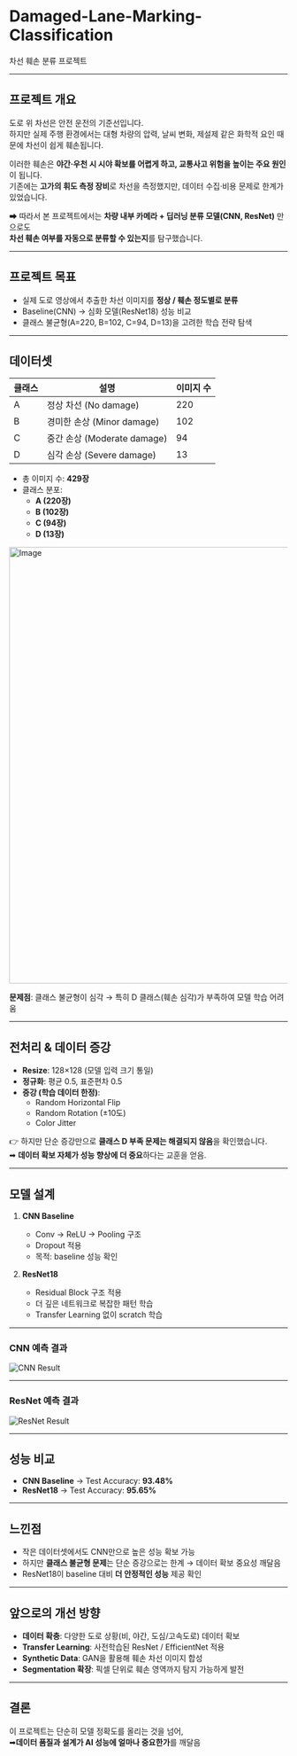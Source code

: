 # Damaged-Lane-Marking-Classification
차선 훼손 분류 프로젝트 

---

## 프로젝트 개요
도로 위 차선은 안전 운전의 기준선입니다.  
하지만 실제 주행 환경에서는 대형 차량의 압력, 날씨 변화, 제설제 같은 화학적 요인 때문에 차선이 쉽게 훼손됩니다.  

이러한 훼손은 **야간·우천 시 시야 확보를 어렵게 하고, 교통사고 위험을 높이는 주요 원인**이 됩니다.  
기존에는 **고가의 휘도 측정 장비**로 차선을 측정했지만, 데이터 수집·비용 문제로 한계가 있었습니다.  

➡ 따라서 본 프로젝트에서는 **차량 내부 카메라 + 딥러닝 분류 모델(CNN, ResNet)** 만으로도  
**차선 훼손 여부를 자동으로 분류할 수 있는지**를 탐구했습니다.  

---

## 프로젝트 목표
- 실제 도로 영상에서 추출한 차선 이미지를 **정상 / 훼손 정도별로 분류**
- Baseline(CNN) → 심화 모델(ResNet18) 성능 비교
- 클래스 불균형(A=220, B=102, C=94, D=13)을 고려한 학습 전략 탐색

---

## 데이터셋

| 클래스 | 설명 | 이미지 수 |
|--------|----------------------|---------|
| A | 정상 차선 (No damage) | 220 |
| B | 경미한 손상 (Minor damage) | 102 |
| C | 중간 손상 (Moderate damage) | 94 |
| D | 심각 손상 (Severe damage) | 13 |

- 총 이미지 수: **429장**
- 클래스 분포:
  - **A (220장)**
  - **B (102장)**
  - **C (94장)**
  - **D (13장)**
<img width="1150" height="788" alt="Image" src="https://github.com/user-attachments/assets/ac9c560f-9835-4e49-944e-4245acf9b453" />

 **문제점**: 클래스 불균형이 심각 → 특히 D 클래스(훼손 심각)가 부족하여 모델 학습 어려움

---

## 전처리 & 데이터 증강
- **Resize**: 128×128 (모델 입력 크기 통일)
- **정규화**: 평균 0.5, 표준편차 0.5
- **증강 (학습 데이터 한정)**:
  - Random Horizontal Flip
  - Random Rotation (±10도)
  - Color Jitter

👉 하지만 단순 증강만으로 **클래스 D 부족 문제는 해결되지 않음**을 확인했습니다.  
 ➡ **데이터 확보 자체가 성능 향상에 더 중요**하다는 교훈을 얻음.

---

## 모델 설계
1. **CNN Baseline**
   - Conv → ReLU → Pooling 구조
   - Dropout 적용
   - 목적: baseline 성능 확인

2. **ResNet18**
   - Residual Block 구조 적용
   - 더 깊은 네트워크로 복잡한 패턴 학습
   - Transfer Learning 없이 scratch 학습


---

### CNN 예측 결과
![CNN Result](https://drive.google.com/uc?export=view&id=1TiX_B1yFDoT1uFVpJ8gtpz1ia07pnfUc)

---

### ResNet 예측 결과
![ResNet Result](https://drive.google.com/uc?export=view&id=1tH9gAR-adVaVll-gBnBepAmlsQmHBrGM)

---

## 성능 비교
- **CNN Baseline** → Test Accuracy: **93.48%**
- **ResNet18** → Test Accuracy: **95.65%**

---

## 느낀점
- 작은 데이터셋에서도 CNN만으로 높은 성능 확보 가능
- 하지만 **클래스 불균형 문제**는 단순 증강으로는 한계 → 데이터 확보 중요성 깨달음
- ResNet18이 baseline 대비 **더 안정적인 성능** 제공 확인

---

## 앞으로의 개선 방향
- **데이터 확충**: 다양한 도로 상황(비, 야간, 도심/고속도로) 데이터 확보
- **Transfer Learning**: 사전학습된 ResNet / EfficientNet 적용
- **Synthetic Data**: GAN을 활용해 훼손 차선 이미지 합성
- **Segmentation 확장**: 픽셀 단위로 훼손 영역까지 탐지 가능하게 발전

---

## 결론
이 프로젝트는 단순히 모델 정확도를 올리는 것을 넘어,  
➡**데이터 품질과 설계가 AI 성능에 얼마나 중요한가**를 깨달음
